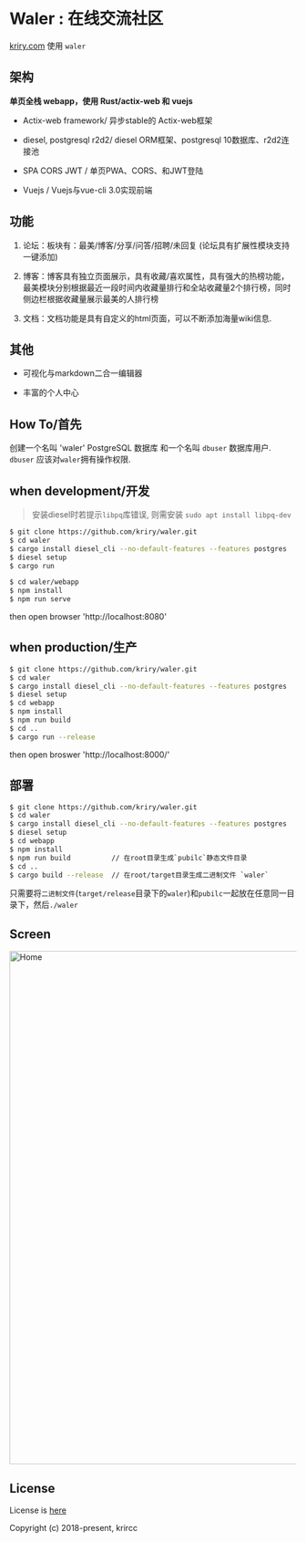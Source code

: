 # Waler : 在线交流社区

[kriry.com](http://kriry.com) 使用 `waler`

## 架构

 **单页全栈 webapp，使用 Rust/actix-web 和 vuejs**

- Actix-web framework/ 异步stable的 Actix-web框架

- diesel, postgresql r2d2/ diesel ORM框架、postgresql 10数据库、r2d2连接池

- SPA CORS JWT / 单页PWA、CORS、和JWT登陆

- Vuejs / Vuejs与vue-cli 3.0实现前端

## 功能

1. 论坛：板块有：最美/博客/分享/问答/招聘/未回复 (论坛具有扩展性模块支持一键添加)

2. 博客：博客具有独立页面展示，具有收藏/喜欢属性，具有强大的热榜功能，最美模块分别根据最近一段时间内收藏量排行和全站收藏量2个排行榜，同时侧边栏根据收藏量展示最美的人排行榜

3. 文档：文档功能是具有自定义的html页面，可以不断添加海量wiki信息.

## 其他

- 可视化与markdown二合一编辑器

- 丰富的个人中心

## How To/首先

创建一个名叫 'waler' PostgreSQL 数据库 和一个名叫 `dbuser` 数据库用户.  `dbuser` 应该对`waler`拥有操作权限.

## when development/开发

> 安装diesel时若提示`libpq`库错误, 则需安装 `sudo apt install libpq-dev`

```bash
$ git clone https://github.com/kriry/waler.git
$ cd waler
$ cargo install diesel_cli --no-default-features --features postgres
$ diesel setup
$ cargo run

$ cd waler/webapp
$ npm install
$ npm run serve
```

then open browser 'http://localhost:8080'

## when production/生产

```bash
$ git clone https://github.com/kriry/waler.git
$ cd waler
$ cargo install diesel_cli --no-default-features --features postgres
$ diesel setup
$ cd webapp
$ npm install
$ npm run build
$ cd ..
$ cargo run --release
```

then open broswer 'http://localhost:8000/'

## 部署

```bash
$ git clone https://github.com/kriry/waler.git
$ cd waler
$ cargo install diesel_cli --no-default-features --features postgres
$ diesel setup
$ cd webapp
$ npm install
$ npm run build          // 在root目录生成`pubilc`静态文件目录
$ cd ..
$ cargo build --release  // 在root/target目录生成二进制文件 `waler`
```

只需要将`二进制文件`(`target/release`目录下的`waler`)和`pubilc`一起放在任意同一目录下，然后`./waler`

## Screen

<img alt="Home" width="900" src="https://s1.ax1x.com/2020/09/14/wDW9KS.png">

## License

License is [here](https://github.com/krircc/waler/blob/master/LICENSE)

Copyright (c) 2018-present, krircc
